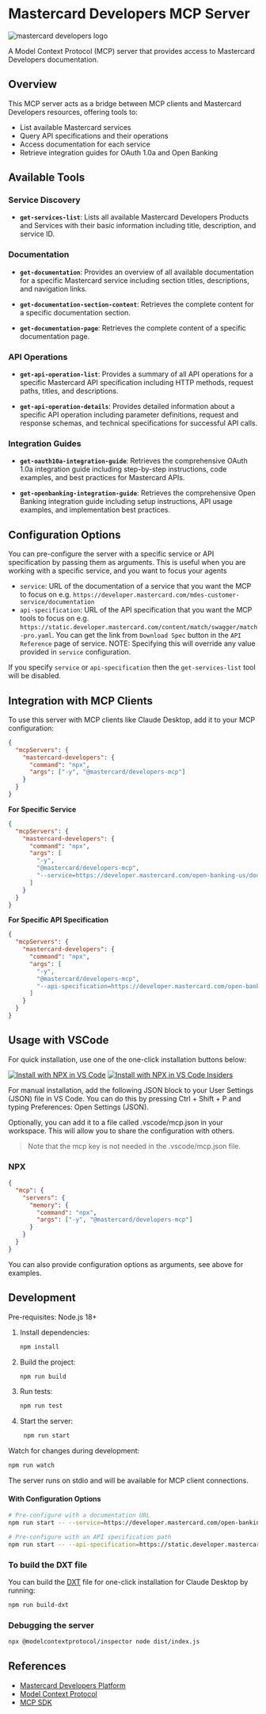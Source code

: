 # Mastercard Developers MCP Server

<picture>
  <source media="(prefers-color-scheme: dark)" srcset="https://developer.mastercard.com/_/_/src/global/assets/svg/mcdev-logo-light.svg">
  <img src="https://developer.mastercard.com/_/_/src/global/assets/svg/mcdev-logo-dark.svg" alt="mastercard developers logo">
</picture>

A Model Context Protocol (MCP) server that provides access to Mastercard Developers documentation.

## Overview

This MCP server acts as a bridge between MCP clients and Mastercard Developers resources, offering tools to:

- List available Mastercard services
- Query API specifications and their operations
- Access documentation for each service
- Retrieve integration guides for OAuth 1.0a and Open Banking

## Available Tools

### Service Discovery

- **`get-services-list`**: Lists all available Mastercard Developers Products and Services with their basic information including title, description, and service ID.

### Documentation

- **`get-documentation`**: Provides an overview of all available documentation for a specific Mastercard service including section titles, descriptions, and navigation links.

- **`get-documentation-section-content`**: Retrieves the complete content for a specific documentation section.

- **`get-documentation-page`**: Retrieves the complete content of a specific documentation page.

### API Operations

- **`get-api-operation-list`**: Provides a summary of all API operations for a specific Mastercard API specification including HTTP methods, request paths, titles, and descriptions.

- **`get-api-operation-details`**: Provides detailed information about a specific API operation including parameter definitions, request and response schemas, and technical specifications for successful API calls.

### Integration Guides

- **`get-oauth10a-integration-guide`**: Retrieves the comprehensive OAuth 1.0a integration guide including step-by-step instructions, code examples, and best practices for Mastercard APIs.

- **`get-openbanking-integration-guide`**: Retrieves the comprehensive Open Banking integration guide including setup instructions, API usage examples, and implementation best practices.

## Configuration Options

You can pre-configure the server with a specific service or API specification by passing them as arguments.
This is useful when you are working with a specific service, and you want to focus your agents

- `service`: URL of the documentation of a service that you want the MCP to focus on e.g. `https://developer.mastercard.com/mdes-customer-service/documentation`
- `api-specification`: URL of the API specification that you want the MCP tools to focus on e.g. `https://static.developer.mastercard.com/content/match/swagger/match-pro.yaml`. You can get the link from `Download Spec` button in the `API Reference` page of service.
  NOTE: Specifying this will override any value provided in `service` configuration.

If you specify `service` or `api-specification` then the `get-services-list` tool will be disabled.

## Integration with MCP Clients

To use this server with MCP clients like Claude Desktop, add it to your MCP configuration:

```json
{
  "mcpServers": {
    "mastercard-developers": {
      "command": "npx",
      "args": ["-y", "@mastercard/developers-mcp"]
    }
  }
}
```

**For Specific Service**

```json
{
  "mcpServers": {
    "mastercard-developers": {
      "command": "npx",
      "args": [
        "-y",
        "@mastercard/developers-mcp",
        "--service=https://developer.mastercard.com/open-banking-us/documentation/"
      ]
    }
  }
}
```

**For Specific API Specification**

```json
{
  "mcpServers": {
    "mastercard-developers": {
      "command": "npx",
      "args": [
        "-y",
        "@mastercard/developers-mcp",
        "--api-specification=https://developer.mastercard.com/open-banking-us/swagger/openbanking-us.yaml"
      ]
    }
  }
}
```

## Usage with VSCode

For quick installation, use one of the one-click installation buttons below:

[![Install with NPX in VS Code](https://img.shields.io/badge/VS_Code-NPM-0098FF?style=flat-square&logo=visualstudiocode&logoColor=white)](https://insiders.vscode.dev/redirect/mcp/install?name=mastercard-developers&config=%7B%22command%22%3A%22npx%22%2C%22args%22%3A%5B%22-y%22%2C%22%40mastercard%2Fdevelopers-mcp%22%5D%7D) [![Install with NPX in VS Code Insiders](https://img.shields.io/badge/VS_Code_Insiders-NPM-24bfa5?style=flat-square&logo=visualstudiocode&logoColor=white)](https://insiders.vscode.dev/redirect/mcp/install?name=mastercard-developers&config=%7B%22command%22%3A%22npx%22%2C%22args%22%3A%5B%22-y%22%2C%22%40mastercard%2Fdevelopers-mcp%22%5D%7D&quality=insiders)

For manual installation, add the following JSON block to your User Settings (JSON) file in VS Code. You can do this by pressing Ctrl + Shift + P and typing Preferences: Open Settings (JSON).

Optionally, you can add it to a file called .vscode/mcp.json in your workspace. This will allow you to share the configuration with others.

> Note that the mcp key is not needed in the .vscode/mcp.json file.

### NPX

```json
{
  "mcp": {
    "servers": {
      "memory": {
        "command": "npx",
        "args": ["-y", "@mastercard/developers-mcp"]
      }
    }
  }
}
```

You can also provide configuration options as arguments, see above for examples.

## Development

Pre-requisites: Node.js 18+

1. Install dependencies:

   ```bash
   npm install
   ```

2. Build the project:
   ```bash
   npm run build
   ```
3. Run tests:

   ```bash
   npm run test
   ```

4. Start the server:
   ```bash
    npm run start
   ```

Watch for changes during development:

```bash
npm run watch
```

The server runs on stdio and will be available for MCP client connections.

#### With Configuration Options

```bash
# Pre-configure with a documentation URL
npm run start -- --service=https://developer.mastercard.com/open-banking-us/documentation/

# Pre-configure with an API specification path
npm run start -- --api-specification=https://static.developer.mastercard.com/content/open-banking-us/swagger/openbanking-us.yaml
```

### To build the DXT file

You can build the [DXT](https://github.com/anthropics/dxt) file for one-click installation for Claude Desktop by running:

```bash
npm run build-dxt
```

### Debugging the server

```bash
npx @modelcontextprotocol/inspector node dist/index.js
```

## References

- [Mastercard Developers Platform](https://developer.mastercard.com/)
- [Model Context Protocol](https://modelcontextprotocol.io/)
- [MCP SDK](https://github.com/modelcontextprotocol/sdk)
